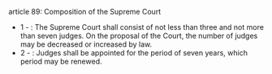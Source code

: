 article 89: Composition of the Supreme Court

<ul>
			<li>1 - : The Supreme Court shall consist of not less than three and not more than seven judges. On the proposal of the Court, the number of judges may be decreased or increased by law.<ul>
			</ul></li>			<li>2 - : Judges shall be appointed for the period of seven years, which period may be renewed.<ul>
			</ul></li></ul>